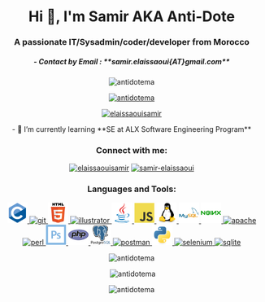 <h1 style="text-align:center">Hi 👋, I&#39;m Samir AKA Anti-Dote</h1>

<h3 style="text-align:center">A passionate IT/Sysadmin/coder/developer from Morocco</h3>
<h5 style="text-align:center">- Contact by Email : **samir.elaissaoui{AT}gmail.com**</h5>

<p style="text-align:center"><img alt="antidotema" src="https://komarev.com/ghpvc/?username=antidotema&amp;label=Profile%20views&amp;color=0e75b6&amp;style=flat" /></p>

<p style="text-align:center"><a href="https://github.com/ryo-ma/github-profile-trophy"><img alt="antidotema" src="https://github-profile-trophy.vercel.app/?username=antidotema" /></a></p>

<p style="text-align:center"><a href="https://twitter.com/elaissaouisamir" target="blank"><img alt="elaissaouisamir" src="https://img.shields.io/twitter/follow/elaissaouisamir?logo=twitter&amp;style=for-the-badge" /></a></p>

<p style="text-align:center">- 🌱 I&rsquo;m currently learning **SE at ALX Software Engineering Program**</p>

<h3 style="text-align:center">Connect with me:</h3>

<p style="text-align:center"><a href="https://twitter.com/elaissaouisamir" target="blank"><img alt="elaissaouisamir" src="https://raw.githubusercontent.com/rahuldkjain/github-profile-readme-generator/master/src/images/icons/Social/twitter.svg" style="height:30px; width:40px" /></a> <a href="https://stackoverflow.com/users/samir-elaissaoui" target="blank"><img alt="samir-elaissaoui" src="https://raw.githubusercontent.com/rahuldkjain/github-profile-readme-generator/master/src/images/icons/Social/stack-overflow.svg" style="height:30px; width:40px" /></a></p>

<h3 style="text-align:center">Languages and Tools:</h3>

<p style="text-align:center"><a href="https://www.cprogramming.com/" rel="noreferrer" target="_blank"><img alt="c" src="https://raw.githubusercontent.com/devicons/devicon/master/icons/c/c-original.svg" style="height:40px; width:40px" /> </a> <a href="https://git-scm.com/" rel="noreferrer" target="_blank"> <img alt="git" src="https://www.vectorlogo.zone/logos/git-scm/git-scm-icon.svg" style="height:40px; width:40px" /> </a> <a href="https://www.w3.org/html/" rel="noreferrer" target="_blank"> <img alt="html5" src="https://raw.githubusercontent.com/devicons/devicon/master/icons/html5/html5-original-wordmark.svg" style="height:40px; width:40px" /> </a> <a href="https://www.adobe.com/in/products/illustrator.html" rel="noreferrer" target="_blank"> <img alt="illustrator" src="https://www.vectorlogo.zone/logos/adobe_illustrator/adobe_illustrator-icon.svg" style="height:40px; width:40px" /> </a> <a href="https://www.java.com" rel="noreferrer" target="_blank"> <img alt="java" src="https://raw.githubusercontent.com/devicons/devicon/master/icons/java/java-original.svg" style="height:40px; width:40px" /> </a> <a href="https://developer.mozilla.org/en-US/docs/Web/JavaScript" rel="noreferrer" target="_blank"> <img alt="javascript" src="https://raw.githubusercontent.com/devicons/devicon/master/icons/javascript/javascript-original.svg" style="height:40px; width:40px" /> </a> <a href="https://www.linux.org/" rel="noreferrer" target="_blank"> <img alt="linux" src="https://raw.githubusercontent.com/devicons/devicon/master/icons/linux/linux-original.svg" style="height:40px; width:40px" /> </a> <a href="https://www.mysql.com/" rel="noreferrer" target="_blank"> <img alt="mysql" src="https://raw.githubusercontent.com/devicons/devicon/master/icons/mysql/mysql-original-wordmark.svg" style="height:40px; width:40px" /> </a> <a href="https://www.nginx.com" rel="noreferrer" target="_blank"> <img alt="nginx" src="https://raw.githubusercontent.com/devicons/devicon/master/icons/nginx/nginx-original.svg" style="height:40px; width:40px" /> </a> <a href="https://httpd.apache.org" rel="noreferrer" target="_blank"> <img alt="apache" src="https://cdn.iconscout.com/icon/free/png-256/apache-8-1174973.png" style="height:40px; width:40px" /> </a> <a href="https://www.perl.org/" rel="noreferrer" target="_blank"> <img alt="perl" src="https://api.iconify.design/logos-perl.svg" style="height:40px; width:40px" /> </a> <a href="https://www.photoshop.com/en" rel="noreferrer" target="_blank"> <img alt="photoshop" src="https://raw.githubusercontent.com/devicons/devicon/master/icons/photoshop/photoshop-line.svg" style="height:40px; width:40px" /> </a> <a href="https://www.php.net" rel="noreferrer" target="_blank"> <img alt="php" src="https://raw.githubusercontent.com/devicons/devicon/master/icons/php/php-original.svg" style="height:40px; width:40px" /> </a> <a href="https://www.postgresql.org" rel="noreferrer" target="_blank"> <img alt="postgresql" src="https://raw.githubusercontent.com/devicons/devicon/master/icons/postgresql/postgresql-original-wordmark.svg" style="height:40px; width:40px" /> </a> <a href="https://postman.com" rel="noreferrer" target="_blank"> <img alt="postman" src="https://www.vectorlogo.zone/logos/getpostman/getpostman-icon.svg" style="height:40px; width:40px" /> </a> <a href="https://www.python.org" rel="noreferrer" target="_blank"> <img alt="python" src="https://raw.githubusercontent.com/devicons/devicon/master/icons/python/python-original.svg" style="height:40px; width:40px" /> </a> <a href="https://www.selenium.dev" rel="noreferrer" target="_blank"> <img alt="selenium" src="https://raw.githubusercontent.com/detain/svg-logos/780f25886640cef088af994181646db2f6b1a3f8/svg/selenium-logo.svg" style="height:40px; width:40px" /> </a> <a href="https://www.sqlite.org/" rel="noreferrer" target="_blank"> <img alt="sqlite" src="https://www.vectorlogo.zone/logos/sqlite/sqlite-icon.svg" style="height:40px; width:40px" /> </a></p>

<p style="text-align:center"><img alt="antidotema" src="https://github-readme-stats.vercel.app/api/top-langs?username=antidotema&amp;show_icons=true&amp;locale=en&amp;layout=compact" /></p>

<p style="text-align:center">&nbsp;<img alt="antidotema" src="https://github-readme-stats.vercel.app/api?username=antidotema&amp;show_icons=true&amp;locale=en" /></p>

<p style="text-align:center"><img alt="antidotema" src="https://github-readme-streak-stats.herokuapp.com/?user=antidotema&amp;" /></p>
